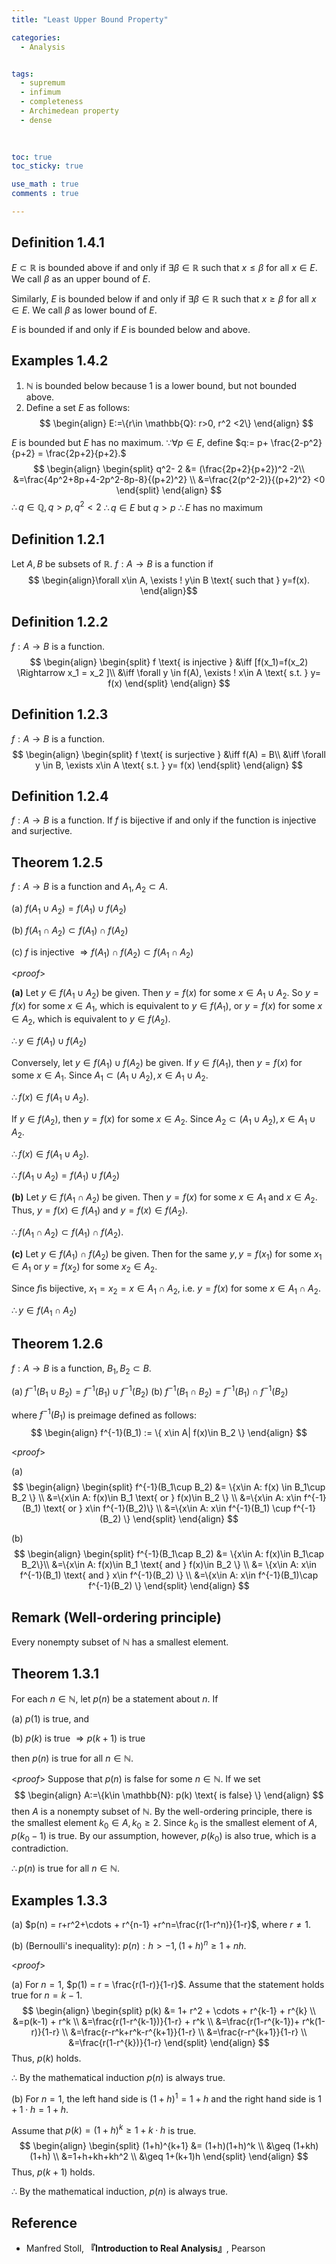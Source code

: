```yaml
---
title: "Least Upper Bound Property"

categories:
  - Analysis


tags:
  - supremum
  - infimum
  - completeness
  - Archimedean property
  - dense
  
  

toc: true
toc_sticky: true

use_math : true
comments : true

---
```


## Definition 1.4.1
$E\subset \mathbb{R}$ is bounded above if and only if $\exists \beta\in \mathbb{R}$ such that $x\leq \beta$ for all $x\in E$. We call $\beta$ as an upper bound of $E$.

Similarly, $E$ is bounded below if and only if $\exists \beta\in\mathbb{R}$ such that $x\geq \beta$ for all $x\in E$. We call $\beta$ as lower bound of $E$.

$E$ is bounded if and only if $E$ is bounded below and above.

## Examples 1.4.2
1. $\mathbb{N}$ is bounded below because 1 is a lower bound, but not bounded above.
2. Define a set $E$ as follows:
$$
\begin{align}
E:=\{r\in \mathbb{Q}: r>0, r^2 <2\}
\end{align}
$$

  $E$ is bounded but $E$ has no maximum.
  $\because \forall p\in E,$ define $q:= p+ \frac{2-p^2}{p+2} = \frac{2p+2}{p+2}.$
  $$
  \begin{align}
\begin{split}
  q^2- 2 &= (\frac{2p+2}{p+2})^2 -2\\
  &=\frac{4p^2+8p+4-2p^2-8p-8}{(p+2)^2} \\
  &=\frac{2(p^2-2)}{(p+2)^2} <0
  \end{split}
  \end{align}
  $$
  $\therefore q\in \mathbb{Q}, q>p, q^2 <2$
  $\therefore q\in E$ but $q>p$
  $\therefore E$ has no maximum  


## Definition 1.2.1 
Let $A,B$ be subsets of $\mathbb{R}$. $f:A\to B$ is a function if 
$$
\begin{align}\forall x\in A, \exists ! y\in B \text{ such that } y=f(x).
\end{align}$$

## Definition 1.2.2
$f: A\to B$ is a function.
$$
\begin{align}
\begin{split}
f \text{ is injective } &\iff [f(x_1)=f(x_2) \Rightarrow x_1 = x_2 ]\\
&\iff \forall y \in f(A), \exists ! x\in A \text{ s.t. } y= f(x) 
\end{split}
\end{align}
$$

## Definition 1.2.3
$f: A\to B$ is a function.
$$
\begin{align}
\begin{split}
f \text{ is surjective } &\iff f(A) = B\\
&\iff \forall y \in B, \exists  x\in A \text{ s.t. } y= f(x) 
\end{split}
\end{align}
$$

## Definition 1.2.4
$f: A\to B$ is a function. If $f$ is bijective if and only if the function is injective and surjective. 

## Theorem 1.2.5
$f:A\to B$ is a function and $A_1, A_2 \subset A$.

(a) $f(A_1\cup A_2) = f(A_1) \cup f(A_2)$

(b) $f(A_1 \cap A_2) \subset f(A_1)\cap f(A_2)$ 

(c) $f$ is injective $\Rightarrow f(A_1) \cap f(A_2) \subset f(A_1 \cap A_2)$ 

<*proof*>

**(a)**
Let $y \in f(A_1 \cup A_2)$ be given. Then $y= f(x)$ for some $x\in A_1 \cup A_2.$ So $y=f(x)$ for some $x\in A_1$, which is equivalent to $y\in f(A_1)$, or $y=f(x)$ for some $x\in A_2$, which is equivalent to $y\in f(A_2)$.

$\therefore y\in f(A_1) \cup f(A_2)$

Conversely, let $y\in f(A_1) \cup f(A_2)$ be given. If $y\in f(A_1)$, then $y=f(x)$ for some $x\in A_1$. Since $A_1\subset (A_1\cup A_2), x\in A_1\cup A_2$. 

$\therefore f(x) \in f(A_1\cup A_2)$.

If $y\in f(A_2)$, then $y=f(x)$ for some $x\in A_2$. Since $A_2\subset (A_1\cup A_2), x\in A_1\cup A_2$. 

$\therefore f(x) \in f(A_1\cup A_2)$.

$\therefore f(A_1\cup A_2) = f(A_1) \cup f(A_2)$

**(b)**
Let $y\in f(A_1\cap A_2)$ be given. Then $y=f(x)$ for some $x\in A_1$ and $x\in A_2$. Thus, $y=f(x) \in f(A_1)$ and $y=f(x) \in f(A_2)$.

$\therefore f(A_1 \cap A_2) \subset f(A_1) \cap f(A_2).$

**(c)**
Let $y\in f(A_1)\cap f(A_2)$ be given. Then for the same $y, y=f(x_1)$ for some $x_1 \in A_1$ or $y=f(x_2)$ for some $x_2 \in A_2$. 

Since $f$is bijective, $x_1=x_2=x\in A_1\cap A_2$, i.e. $y=f(x)$ for some $x\in A_1\cap A_2$.

$\therefore y\in f(A_1 \cap A_2)$

$$\tag*{$\square$}$$

## Theorem 1.2.6
$f:A\to B$ is a function, $B_1,B_2 \subset B$.

(a) $f^{-1}(B_1\cup B_2) = f^{-1}(B_1)\cup f^{-1}(B_2)$
(b) $f^{-1}(B_1\cap B_2) = f^{-1}(B_1)\cap f^{-1}(B_2)$

where $f^{-1}(B_1)$  is preimage defined as follows:
$$
\begin{align}
f^{-1}(B_1) := \{ x\in A| f(x)\in B_2 \}
\end{align}
$$

<*proof*>

(a) 
$$
\begin{align}
\begin{split}
f^{-1}(B_1\cup B_2) &= \{x\in A: f(x) \in B_1\cup B_2 \} \\
&=\{x\in A: f(x)\in B_1 \text{ or } f(x)\in B_2 \} \\
&=\{x\in A: x\in f^{-1}(B_1) \text{ or } x\in f^{-1}(B_2)\} \\
&=\{x\in A: x\in f^{-1}(B_1) \cup f^{-1}(B_2) \}
\end{split}
\end{align}
$$

(b)
$$
\begin{align}
\begin{split}
f^{-1}(B_1\cap B_2) &= \{x\in A: f(x)\in B_1\cap B_2\}\\
&=\{x\in A: f(x)\in B_1 \text{ and } f(x)\in B_2 \} \\
&= \{x\in A: x\in f^{-1}(B_1) \text{ and } x\in f^{-1}(B_2) \} \\
&=\{x\in A: x\in f^{-1}(B_1)\cap f^{-1}(B_2) \}
\end{split}
\end{align}
$$
$$\tag*{$\square$}$$

## Remark (Well-ordering principle)
Every nonempty subset of $\mathbb{N}$ has a smallest element.

## Theorem 1.3.1 
For each $n\in \mathbb{N}$, let $p(n)$ be a statement about $n$.
If

(a) $p(1)$ is true, and

(b) $p(k)$ is true $\Rightarrow p(k+1)$ is true

then $p(n)$ is true for all $n\in \mathbb{N}$.

<*proof*>
Suppose that $p(n)$ is false for some $n\in\mathbb{N}$. If we set
$$
\begin{align}
A:=\{k\in \mathbb{N}: p(k) \text{ is false} \}
\end{align}
$$ 
then $A$ is a nonempty subset of $\mathbb{N}.$ By the well-ordering principle, there is the smallest element $k_0 \in A, k_0 \geq 2$. Since $k_0$ is the smallest element of $A$, $p(k_0 -1)$ is true. By our assumption, however, $p(k_0)$ is also true, which is a contradiction.

$\therefore p(n)$ is true for all $n\in\mathbb{N}$.
$$\tag*{$\square$}$$

## Examples 1.3.3
(a) $p(n) = r+r^2+\cdots + r^{n-1} +r^n=\frac{r(1-r^n)}{1-r}$, where $r\neq 1$.

(b) (Bernoulli's inequality): $p(n): h >-1, (1+h)^n \geq 1+ nh$.

<*proof*>

(a) For $n=1$, $p(1) = r = \frac{r(1-r)}{1-r}$. Assume that the statement holds true for $n=k-1$.  
$$
\begin{align}
\begin{split}
p(k) &= 1+ r^2 + \cdots + r^{k-1} + r^{k} \\
&=p(k-1) + r^k \\
&=\frac{r(1-r^{k-1})}{1-r} + r^k \\
&=\frac{r(1-r^{k-1})+ r^k(1-r)}{1-r} \\
&=\frac{r-r^k+r^k-r^{k+1}}{1-r}  \\
&=\frac{r-r^{k+1}}{1-r}  \\
&=\frac{r(1-r^{k})}{1-r}
\end{split}
\end{align}
$$
Thus, $p(k)$ holds. 

$\therefore$ By the mathematical induction $p(n)$ is always true. 

(b) For $n=1$, the left hand side is $(1+h)^1 = 1+h$ and the right hand side is $1+1\cdot h=1+h$.

Assume that $p(k) = (1+h)^k \geq 1+k\cdot h$ is true.
$$
\begin{align}
\begin{split}
(1+h)^{k+1} &= (1+h)(1+h)^k \\
&\geq (1+kh)(1+h) \\
&=1+h+kh+kh^2 \\
&\geq 1+(k+1)h
\end{split}
\end{align}
$$
Thus, $p(k+1)$ holds.

$\therefore$ By the mathematical induction, $p(n)$ is always true.

## Reference
- Manfred Stoll,  **『**Introduction to Real Analysis**』**, Pearson
